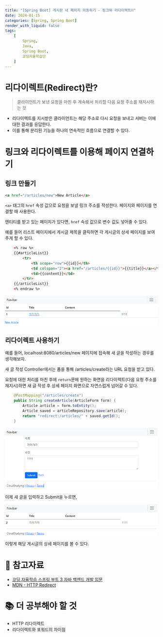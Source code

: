 ```yaml
---
title: "[Spring Boot] 게시판 내 페이지 이동하기 - 링크와 리다이렉트⛓️"
date: 2024-01-15
categories: [Spring, Spring Boot]
render_with_liquid: false
tags:
    [
        Spring,
        Java,
        Spring Boot,
        코딩자율학습단
    ]
---
```

# 리다이렉트(Redirect)란?
> 클라이언트가 보낸 요청을 마친 후 계속해서 처리할 다음 요청 주소를 재지시하는 것

* 리다이렉트를 지시받은 클라이언트는 해당 주소로 다시 요청을 보내고 서버는 이에 대한 결과를 응답한다.
* 이를 통해 분리된 기능을 하나의 연속적인 흐름으로 연결할 수 있다.

# 링크와 리다이렉트를 이용해 페이지 연결하기
## 링크 만들기

~~~html
<a href="/articles/new">New Article</a>
~~~

`<a>` 태그의 `href` 속성 값으로 요청을 보낼 링크 주소를 작성한다. 페이지와 페이지를 연결할 때 사용한다.

엔티티를 받고 있는 페이지가 있다면, `href` 속성 값으로 변수 값도 넣어줄 수 있다.

예를 들어 리스트 페이지에서 게시글 제목을 클릭하면 각 게시글의 상세 페이지를 보여주게 할 수 있다.

~~~html
    <% raw %>
    {{#articleList}}
        <tr>
            <th scope="row">{{id}}</th>
            <td colspan="2"><a href="/articles/{{id}}">{{title}}</a></td>
            <td>{{content}}</td>
        </tr>
    {{/articleList}}
    <% endraw %>
~~~

![Create Title Link](/assets/img/posts/2024-01-15-3.png)


## 리다이렉트 사용하기

예를 들어, localhost:8080/articles/new 페이지에 접속해 새 글을 작성하는 경우를 생각해보자.

새 글 작성 Controller에서는 폼을 통해 /articles/create라는 URL 요청을 받고 있다.

요청에 대한 처리를 마친 후에 `return`문에 원하는 화면을 리다이렉트(다음 요청 주소를 재지시)하면 새 글 작성 후 상세 페이지 화면으로 자연스럽게 넘어갈 수 있다.

```java
    @PostMapping("/articles/create")
    public String createArticle(ArticleForm form) {
        Article article = form.toEntity();
        Article saved = articleRepository.save(article);
        return "redirect:/articles/" + saved.getId();
    }
```

![Insert Article](/assets/img/posts/2024-01-15-1.png)

이제 새 글을 입력하고 Submit을 누르면,

![Show Article List](/assets/img/posts/2024-01-15-2.png)

이렇게 해당 게시글의 상세 페이지를 볼 수 있다.



# 🔗 참고자료
* [코딩 자율학습 스프링 부트 3 자바 백엔드 개발 입문](https://www.gilbut.co.kr/book/view?bookcode=BN003778)
* [MDN - HTTP Redirect](https://developer.mozilla.org/ko/docs/Web/HTTP/Redirections)

# 📚 더 공부해야 할 것
* HTTP 리다이렉트
* 리다이렉트와 포워드의 차이점
